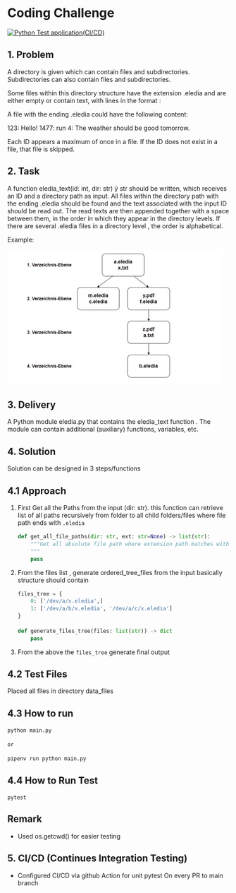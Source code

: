 # Coding Challenge

[![Python Test application(CI/CD)](https://github.com/sifykarippery/python_task/actions/workflows/python_test.yml/badge.svg)](https://github.com/sifykarippery/python_task/actions/workflows/python_test.yml)


## 1. Problem
A directory is given which can contain files and subdirectories. Subdirectories can also contain files and subdirectories.

Some files within this directory structure have the extension .eledia and are either empty or contain text, with
lines in the format <ID>: <Text>

A file with the ending .eledia could have the following content:

123: Hello!
1477: run
4: The weather should be good tomorrow.

Each ID appears a maximum of once in a file. If the ID does not exist in a file, that file is skipped.


## 2. Task
A function eledia_text(id: int, dir: str) ÿ str should be written, which receives an ID and a directory path as input.
All files within the directory path with the ending .eledia should be found and the text associated with the input ID should
be read out. The read texts are then appended together with a space between them, in the order in which they appear
in the directory levels. If there are several .eledia files in a directory level , the order is alphabetical.

Example: 

![Example](docs/images/example-pic.jpeg)

## 3. Delivery

A Python module eledia.py that contains the eledia_text function . The module can contain additional (auxiliary)
functions, variables, etc.


## 4. Solution

Solution can be designed in 3 steps/functions

## 4.1 Approach

1. First Get all the Paths from the input (dir: str). this function can retrieve list of all paths recursively from folder to all child folders/files where file path ends with `.eledia`

    ```python
    def get_all_file_paths(dir: str, ext: str=None) -> list(str):
        """Get all absolute file path where extension path matches with input `ext`
        """
        pass
    ```

2. From the files list , generate ordered_tree_files from the input basically structure should contain 
    ```python 
    files_tree = {
        0: ['/dev/a/x.eledia',]
        1: ['/dev/a/b/x.eledia', '/dev/a/c/x.eledia']
    }

    def generate_files_tree(files: list(str)) -> dict
        pass


    ```

3. From the above the `files_tree` generate final output


## 4.2 Test Files

Placed all files in directory data_files

## 4.3 How to run
```
python main.py

or

pipenv run python main.py

```

## 4.4 How to Run Test

```
pytest
```
## Remark
- Used  os.getcwd() for easier testing

## 5. CI/CD (Continues Integration Testing)
- Configured CI/CD via github Action for unit pytest On every PR to main branch
